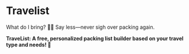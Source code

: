 # Travelist

What do I bring? 🤷‍♀️ Say less—never sigh over packing again. 

**TraveList: A free, personalized packing list builder based on your travel type and needs! 🧳**

